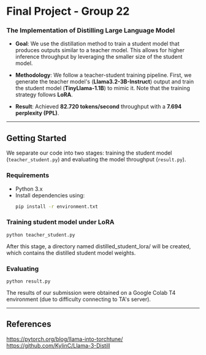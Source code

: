 # Final Project - Group 22

### The Implementation of Distilling Large Language Model

- **Goal**: We use the distillation method to train a student model that produces outputs similar to a teacher model. This allows for higher inference throughput by leveraging the smaller size of the student model.

- **Methodology**: We follow a teacher-student training pipeline. First, we generate the teacher model's (**Llama3.2-3B-Instruct**) output and train the student model (**TinyLlama-1.1B**) to mimic it. Note that the training strategy follows **LoRA**.

- **Result**: Achieved **82.720 tokens/second** throughput with a **7.694 perplexity (PPL)**.

---

## Getting Started

We separate our code into two stages: training the student model (`teacher_student.py`) and evaluating the model throughput (`result.py`).

### Requirements

- Python 3.x  
- Install dependencies using:
  ```bash
  pip install -r environment.txt

### Training student model under LoRA
    
    python teacher_student.py
    
After this stage, a directory named distilled_student_lora/ will be created, which contains the distilled student model weights.


### Evaluating
    python result.py

The results of our submission were obtained on a Google Colab T4 environment (due to difficulty connecting to TA's server).

---

## References

https://pytorch.org/blog/llama-into-torchtune/
https://github.com/KylinC/Llama-3-Distill
